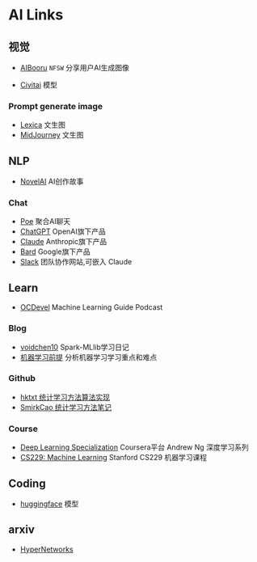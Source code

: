 # AI Links

## 视觉

- [AIBooru](https://aibooru.online/)  `NFSW` 分享用户AI生成图像

- [Civitai](https://civitai.com/) 模型
  
### Prompt generate image

- [Lexica](https://lexica.art/)  文生图
- [MidJourney](https://www.midjourney.com/home/) 文生图

## NLP 

- [NovelAI](https://novelai.net/) AI创作故事

### Chat  

- [Poe](https://poe.com/) 聚合AI聊天
- [ChatGPT](https://chat.openai.com/) OpenAI旗下产品
- [Claude](https://claude.ai/) Anthropic旗下产品
- [Bard](https://bard.google.com/) Google旗下产品
- [Slack](https://slack.com/) 团队协作网站,可嵌入 Claude

## Learn

- [OCDevel](https://ocdevel.com/mlg) Machine Learning Guide Podcast
  
### Blog

- [voidchen10](https://voidchen10.github.io/categories/Spark-MLlib%E5%AD%A6%E4%B9%A0%E6%97%A5%E8%AE%B0/)  Spark-MLlib学习日记
- [机器学习前提](https://www.sharpsightlabs.com/blog/machine-learning-prerequisite-isnt-math/) 分析机器学习学习重点和难点

### Github

- [hktxt 统计学习方法算法实现](https://github.com/hktxt/Learn-Statistical-Learning-Method)
- [SmirkCao 统计学习方法笔记](https://github.com/SmirkCao/Lihang) 
  
### Course

- [Deep Learning Specialization](https://www.coursera.org/specializations/deep-learning) Coursera平台 Andrew Ng 深度学习系列
- [CS229: Machine Learning](https://cs229.stanford.edu/) Stanford CS229 机器学习课程

## Coding

- [huggingface](https://huggingface.co/) 模型

##  arxiv

- [HyperNetworks](https://arxiv.org/abs/1609.09106)
